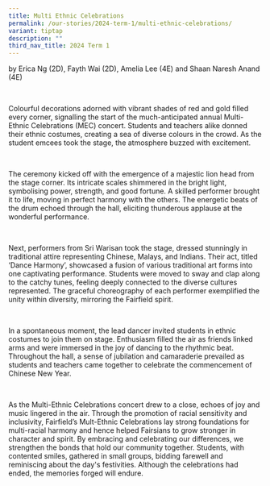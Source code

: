 ```yaml
---
title: Multi Ethnic Celebrations
permalink: /our-stories/2024-term-1/multi-ethnic-celebrations/
variant: tiptap
description: ""
third_nav_title: 2024 Term 1
---
```

<p></p>
<p></p>
<p></p>
<p>by Erica Ng (2D), Fayth Wai (2D), Amelia Lee (4E) and Shaan Naresh Anand
(4E)</p>
<p>&nbsp;</p>
<p>Colourful decorations adorned with vibrant shades of red and gold filled
every corner, signalling the start of the much-anticipated annual Multi-Ethnic
Celebrations (MEC) concert. Students and teachers alike donned their ethnic
costumes, creating a sea of diverse colours in the crowd. As the student
emcees took the stage, the atmosphere buzzed with excitement.</p>
<p>&nbsp;</p>
<p>The ceremony kicked off with the emergence of a majestic lion head from
the stage corner. Its intricate scales shimmered in the bright light, symbolising
power, strength, and good fortune. A skilled performer brought it to life,
moving in perfect harmony with the others. The energetic beats of the drum
echoed through the hall, eliciting thunderous applause at the wonderful
performance.</p>
<p>&nbsp;</p>
<p>Next, performers from Sri Warisan took the stage, dressed stunningly in
traditional attire representing Chinese, Malays, and Indians. Their act,
titled ‘Dance Harmony’, showcased a fusion of various traditional art forms
into one captivating performance. Students were moved to sway and clap
along to the catchy tunes, feeling deeply connected to the diverse cultures
represented. The graceful choreography of each performer exemplified the
unity within diversity, mirroring the Fairfield spirit.</p>
<p>&nbsp;</p>
<p>In a spontaneous moment, the lead dancer invited students in ethnic costumes
to join them on stage. Enthusiasm filled the air as friends linked arms
and were immersed in the joy of dancing to the rhythmic beat. Throughout
the hall, a sense of jubilation and camaraderie prevailed as students and
teachers came together to celebrate the commencement of Chinese New Year.</p>
<p>&nbsp;</p>
<p>As the Multi-Ethnic Celebrations concert drew to a close, echoes of joy
and music lingered in the air. Through the promotion of racial sensitivity
and inclusivity, Fairfield’s Mult-Ethnic Celebrations lay strong foundations
for multi-racial harmony and hence helped Fairsians to grow stronger in
character and spirit. By embracing and celebrating our differences, we
strengthen the bonds that hold our community together. Students, with contented
smiles, gathered in small groups, bidding farewell and reminiscing about
the day's festivities. Although the celebrations had ended, the memories
forged will endure.</p>
<p>&nbsp;</p>
<p>&nbsp;</p>